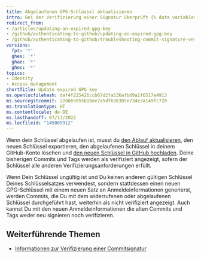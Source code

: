 ```yaml
---
title: Abgelaufenen GPG-Schlüssel aktualisieren
intro: Bei der Verifizierung einer Signatur überprüft {% data variables.product.product_name %}, ob der Schlüssel widerrufen wurde oder abgelaufen ist. Bei Widerruf oder Ablauf des Signaturschlüssels kann {% data variables.product.product_name %} Ihre Signaturen nicht verifizieren. Wenn Dein Schlüssel widerrufen wurde, verwende den primären Schlüssel oder einen anderen, nicht widerrufenen Schlüssel zum signieren Deiner Commits.
redirect_from:
- /articles/updating-an-expired-gpg-key
- /github/authenticating-to-github/updating-an-expired-gpg-key
- /github/authenticating-to-github/troubleshooting-commit-signature-verification/updating-an-expired-gpg-key
versions:
  fpt: '*'
  ghes: '*'
  ghae: '*'
  ghec: '*'
topics:
- Identity
- Access management
shortTitle: Update expired GPG key
ms.openlocfilehash: daf4f225426ccb67d2fa536afbd9a1f6517e4913
ms.sourcegitcommit: 22d665055b1bee7a5df630385e734e3a149fc720
ms.translationtype: HT
ms.contentlocale: de-DE
ms.lasthandoff: 07/13/2022
ms.locfileid: "145085912"
---
```

Wenn dein Schlüssel abgelaufen ist, musst du [den Ablauf aktualisieren](https://www.gnupg.org/gph/en/manual/c235.html#AEN328), den neuen Schlüssel exportieren, den abgelaufenen Schlüssel in deinem GitHub-Konto löschen und [den neuen Schlüssel in GitHub hochladen](/articles/adding-a-new-gpg-key-to-your-github-account/). Deine bisherigen Commits und Tags werden als verifiziert angezeigt, sofern der Schlüssel alle anderen Verifizierungsanforderungen erfüllt.

Wenn Dein Schlüssel ungültig ist und Du keinen anderen gültigen Schlüssel Deines Schlüsselsatzes verwendest, sondern stattdessen einen neuen GPG-Schlüssel mit einem neuen Satz an Anmeldeinformationen generierst, werden Commits, die Du mit dem widerrufenen oder abgelaufenen Schlüssel durchgeführt hast, weiterhin als nicht verifiziert angezeigt. Auch kannst Du mit den neuen Anmeldeinformationen die alten Commits und Tags weder neu signieren noch verifizieren.

## <a name="further-reading"></a>Weiterführende Themen

- [Informationen zur Verifizierung einer Commitsignatur](/articles/about-commit-signature-verification)
